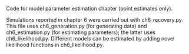 Code for model parameter estimation chapter (point estimates only).

Simulations reported in chapter 6 were carried out with ch6_recovery.py.
This file uses ch6_generation.py (for generating data) and ch6_estimation.py (for estimating parameters); the latter
uses ch6_likelihood.py. Different models can be estimated by adding novel likelihood functions in ch6_likelihood.py.
